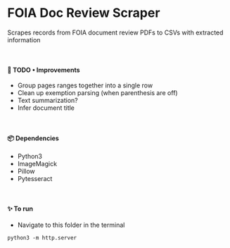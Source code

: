 # FOIA Doc Review Scraper
Scrapes records from FOIA document review PDFs to CSVs with extracted information

<br>

#### 🎯 TODO • Improvements 
* Group pages ranges together into a single row
* Clean up exemption parsing (when parenthesis are off)
* Text summarization?
* Infer document title

<br>

#### 📦 Dependencies
* Python3
* ImageMagick
* Pillow
* Pytesseract

<br>

#### ✨ To run
* Navigate to this folder in the terminal
```
python3 -m http.server
```
